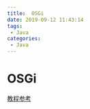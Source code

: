 ```yaml
---
title:  OSGi
date: 2019-09-12 11:43:14
tags: 
 - Java
categories: 
 - Java
---
```

# OSGi

[教程参考](http://www.osgi.com.cn/)
